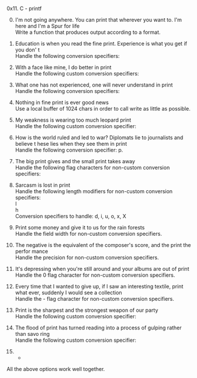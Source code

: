 0x11. C - printf                                                                     
                                                                                   
0. I'm not going anywhere. You can print that wherever you want to. I'm here and I'm
 a Spur for life                                                                    
Write a function that produces output according to a format.                                                                                                          
                                                                                   
1. Education is when you read the fine print. Experience is what you get if you don'
t                                                                                  
Handle the following conversion specifiers:

2. With a face like mine, I do better in print                                      
Handle the following custom conversion specifiers:                                  
                                                                                   
3. What one has not experienced, one will never understand in print                
Handle the following conversion specifiers:                                        
                                                                                   
4. Nothing in fine print is ever good news                                          
Use a local buffer of 1024 chars in order to call write as little as possible.      
                                                                                   
5. My weakness is wearing too much leopard print                                    
Handle the following custom conversion specifier:                                  
                                                                                   
6. How is the world ruled and led to war? Diplomats lie to journalists and believe t
hese lies when they see them in print                                              
Handle the following conversion specifier: p.                                      
                                                                                   
7. The big print gives and the small print takes away                              
Handle the following flag characters for non-custom conversion specifiers:          
                                                                                   
8. Sarcasm is lost in print                                                        
Handle the following length modifiers for non-custom conversion specifiers:                                                                                          
l                                                                                  
h                                                                                  
Conversion specifiers to handle: d, i, u, o, x, X                                  
                                                                                   
9. Print some money and give it to us for the rain forests                          
Handle the field width for non-custom conversion specifiers.                        
                                                                                   
10. The negative is the equivalent of the composer's score, and the print the perfor
mance                                                                              
Handle the precision for non-custom conversion specifiers.                          
                                                                                   
11. It's depressing when you're still around and your albums are out of print      
Handle the 0 flag character for non-custom conversion specifiers.                  
                                                                                   
12. Every time that I wanted to give up, if I saw an interesting textile, print what
 ever, suddenly I would see a collection                                            
Handle the - flag character for non-custom conversion specifiers.                  
                                                                                   
13. Print is the sharpest and the strongest weapon of our party                    
Handle the following custom conversion specifier:                                  
                                                                                   
14. The flood of print has turned reading into a process of gulping rather than savo
ring                                                                                
Handle the following custom conversion specifier:                                  
                                                                                   
15. *                                                                              
All the above options work well together.
